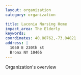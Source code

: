 ```yaml
---
layout: organization
category: organization

title: Laconia Nursing Home
impact_area: The Elderly
keywords: 
coordinates: 40.88762,-73.84821
address: |
  1050 E 230th st
  Bronx NY 10466
---
```

Organization's overview
